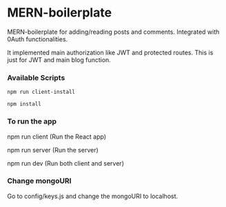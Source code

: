 # MERN-boilerplate
MERN-boilerplate for adding/reading posts and comments.
Integrated with 0Auth functionalities.

It implemented main authorization like JWT and protected routes.
This is just for JWT and main blog function.

### Available Scripts
```
npm run client-install
```

```
npm install
```

### To run the app

npm run client (Run the React app)

npm run server (Run the server)

npm run dev (Run both client and server)

### Change mongoURI
Go to config/keys.js and change the mongoURI to localhost.
